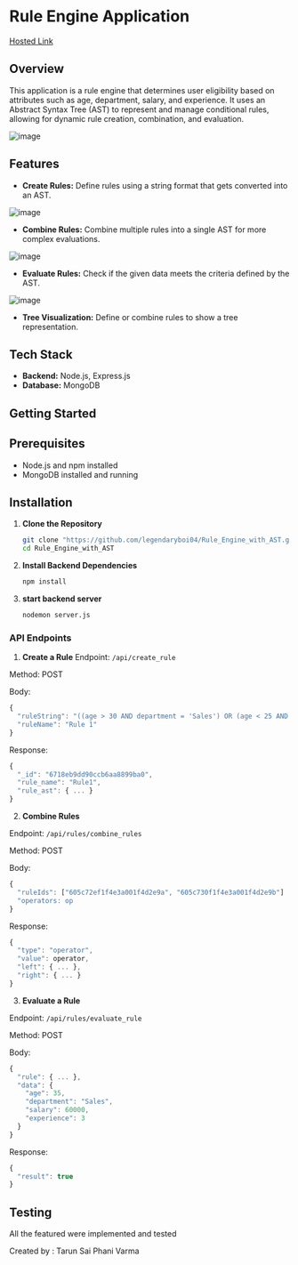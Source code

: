 # Rule Engine Application

[Hosted Link](https://rule-engine-with-ast-a6ht.onrender.com/)

## Overview
This application is a rule engine that determines user eligibility based on attributes such as age, department, salary, and experience. It uses an Abstract Syntax Tree (AST) to represent and manage conditional rules, allowing for dynamic rule creation, combination, and evaluation.

![image](https://github.com/user-attachments/assets/76ab7f19-4f5e-4160-96c9-7d70cfe70dc1)

## Features
- **Create Rules:** Define rules using a string format that gets converted into an AST.
  
![image](https://github.com/user-attachments/assets/935cb1eb-4191-4412-84ce-2785db8f5df5)


- **Combine Rules:** Combine multiple rules into a single AST for more complex evaluations.

![image](https://github.com/user-attachments/assets/7fbb2f96-4ed4-4c76-8376-db9f5eb4d432)


- **Evaluate Rules:** Check if the given data meets the criteria defined by the AST.

![image](https://github.com/user-attachments/assets/ca33200c-5c4d-46fa-a1aa-20443faed89a)


- **Tree Visualization:** Define or combine rules to show a tree representation.

## Tech Stack
- **Backend:** Node.js, Express.js
- **Database:** MongoDB

## Getting Started

## Prerequisites
- Node.js and npm installed
- MongoDB installed and running

## Installation

1. **Clone the Repository**
   ```bash
   git clone "https://github.com/legendaryboi04/Rule_Engine_with_AST.git"
   cd Rule_Engine_with_AST
   ```
2. **Install Backend Dependencies**
   ```bash
   npm install
   ```
3. **start backend server**
   ```bash
   nodemon server.js
   ```

### API Endpoints

1. **Create a Rule**
Endpoint: ``` /api/create_rule ```

Method: POST

Body:
```javascript
{
  "ruleString": "((age > 30 AND department = 'Sales') OR (age < 25 AND department = 'Marketing')) AND (salary > 50000 OR experience > 5)",
  "ruleName": "Rule 1"
}
```

Response:
```javascript
{
  "_id": "6718eb9dd90ccb6aa8899ba0",
  "rule_name": "Rule1",
  "rule_ast": { ... }
}
```
2. **Combine Rules**

Endpoint: ```/api/rules/combine_rules```

Method: POST

Body:
```javascript
{
  "ruleIds": ["605c72ef1f4e3a001f4d2e9a", "605c730f1f4e3a001f4d2e9b"]
  "operators: op
}
```
Response:
```javascript
{
  "type": "operator",
  "value": operator,
  "left": { ... },
  "right": { ... }
}
```
3. **Evaluate a Rule**

Endpoint: ```/api/rules/evaluate_rule```

Method: POST

Body:
```javascript
{
  "rule": { ... },
  "data": {
    "age": 35,
    "department": "Sales",
    "salary": 60000,
    "experience": 3
  }
}
```
Response:
```javascript
{
  "result": true
}
```

## Testing
All the featured were implemented and tested

Created by : Tarun Sai Phani Varma

